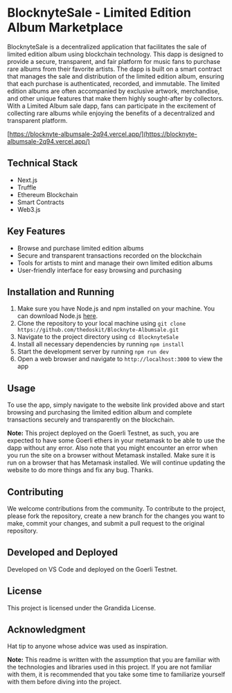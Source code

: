 # BlocknyteSale - Limited Edition Album Marketplace

BlocknyteSale is a decentralized application that facilitates the sale of limited edition album using blockchain technology. This dapp is designed to provide a secure, transparent, and fair platform for music fans to purchase rare albums from their favorite artists. The dapp is built on a smart contract that manages the sale and distribution of the limited edition album, ensuring that each purchase is authenticated, recorded, and immutable. The limited edition albums are often accompanied by exclusive artwork, merchandise, and other unique features that make them highly sought-after by collectors. With a Limited Album sale dapp, fans can participate in the excitement of collecting rare albums while enjoying the benefits of a decentralized and transparent platform.

[https://blocknyte-albumsale-2q94.vercel.app/](https://blocknyte-albumsale-2q94.vercel.app/)

## Technical Stack

- Next.js
- Truffle
- Ethereum Blockchain
- Smart Contracts
- Web3.js

## Key Features

- Browse and purchase limited edition albums
- Secure and transparent transactions recorded on the blockchain
- Tools for artists to mint and manage their own limited edition albums
- User-friendly interface for easy browsing and purchasing

## Installation and Running

1. Make sure you have Node.js and npm installed on your machine. You can download Node.js [here](https://nodejs.org/en/download/).
2. Clone the repository to your local machine using `git clone https://github.com/thedoskit/Blocknyte-Albumsale.git`
3. Navigate to the project directory using `cd BlocknyteSale`
4. Install all necessary dependencies by running `npm install`
5. Start the development server by running `npm run dev`
6. Open a web browser and navigate to `http://localhost:3000` to view the app

## Usage

To use the app, simply navigate to the website link provided above and start browsing and purchasing the limited edition album and complete transactions securely and transparently on the blockchain.

**Note:** This project deployed on the Goerli Testnet, as such, you are expected to have some Goerli ethers in your metamask to be able to use the dapp without any error. Also note that you might encounter an error when you run the site on a browser without Metamask installed. Make sure it is run on a browser that has Metamask installed. We will continue updating the website to do more things and fix any bug. Thanks.

## Contributing

We welcome contributions from the community. To contribute to the project, please fork the repository, create a new branch for the changes you want to make, commit your changes, and submit a pull request to the original repository.

## Developed and Deployed

Developed on VS Code and deployed on the Goerli Testnet.

## License

This project is licensed under the Grandida License.

## Acknowledgment

Hat tip to anyone whose advice was used as inspiration.

**Note:** This readme is written with the assumption that you are familiar with the technologies and libraries used in this project. If you are not familiar with them, it is recommended that you take some time to familiarize yourself with them before diving into the project.
